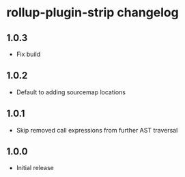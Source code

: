 # rollup-plugin-strip changelog

## 1.0.3

* Fix build

## 1.0.2

* Default to adding sourcemap locations

## 1.0.1

* Skip removed call expressions from further AST traversal

## 1.0.0

* Initial release
